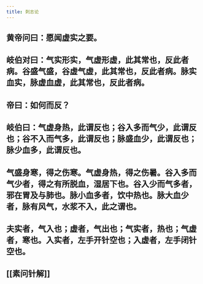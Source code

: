 ```yaml
---
title: 刺志论
---
```


## 黄帝问曰：愿闻虚实之要。
## 岐伯对曰：气实形实，气虚形虚，此其常也，反此者病。谷盛气盛，谷虚气虚，此其常也，反此者病。脉实血实，脉虚血虚，此其常也，反此者病。
## 帝曰：如何而反？
## 岐伯曰：气虚身热，此谓反也；谷入多而气少，此谓反也；谷不入而气多，此谓反也；脉盛血少，此谓反也；脉少血多，此谓反也。
## 气盛身寒，得之伤寒。气虚身热，得之伤暑。谷入多而气少者，得之有所脱血，湿居下也。谷入少而气多者，邪在胃及与肺也。脉小血多者，饮中热也。脉大血少者，脉有风气，水浆不入，此之谓也。
## 夫实者，气入也；虚者，气出也；气实者，热也；气虚者，寒也。入实者，左手开针空也；入虚者，左手闭针空也。
## [[素问针解]]
